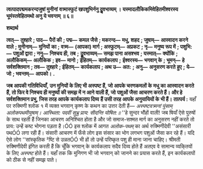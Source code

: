 **त्वत्पादपद्ममकरन्दजुषां मुनीनां** **वत्र्मास्फुटं खपशुभिर्ननु दुॢवभाव्यम् ।** **यस्मादलौकिकमिवेहितमीश्वरस्य** **भूमंस्तवेहितमथो अनु ये भवन्तम् ॥ ६॥** 

**शब्दार्थ** 

**त्वत्—** **तुश्हारे** **; पाद—** **पैरों की** **; पद्म—** **कमल जैसे** **; मकरन्द—** **मधु, शहद** **; जुषाम्—** **आस्वादन करने वाले** **; मुनीनाम्—** **मुनियों** **का** **; वत्र्म—** **(आपका) मार्ग** **; अस्फुटम्—** **अप्रकट** **; नृ—** **मनुष्य रूप में** **; पशुभि:—** **पशुओं द्वारा** **; ननु—** **निश्चय ही, तब** **;** **दुॢवभाव्यम्—** **समझ पाना असश्भव** **; यस्मात्—** **क्योंकि** **; अलौकिकम्—** **अलौकिक** **; इव—** **मानो** **; ईहितम्—** **कार्यकलाप** **;** **ईश्वरस्य—** **भगवान् के** **; भूमन्—** **हे सर्वशक्तिमान** **; तव—** **तुश्हारे** **; ईहितम्—** **कार्यकलाप** **; अथ उ—** **अत:** **; अनु—** **अनुसरण करते** **हुए** **; ये—** **जो** **; भवन्तम्—** **आपको।** **.** 

**जब आपकी गतिविधियाँ, उन मुनियों के लिए भी अस्पष्ट हैं, जो आपके चरणकमलों के** **मधु का आस्वादन करते हैं, तो फिर वे निश्चय ही मनुष्यों की समझ में न आने वाली हैं, जो** **पशुओं जैसा आचरण करते हैं। और हे सर्वशक्तिमान प्रभु, जिस तरह आपके कार्यकलाप दिव्य** **हैं उसी तरह आपके अनुयायियों के भी हैं।** **तात्पर्य :** यहाँ पर रुक्मिणी श्लोक १ में व्यक्त भगवान्  कृष्ण के कथन का उत्तर देती हैं— *अस्पष्टवत्र्मनां पुंसाम् अलोकपथमीयुषाम्।* *आस्थिता: पदवीं सुभ्रु प्राय: सीदन्ति योषित:॥* ''हे सुन्दर भौंहों वाली! जब षियाँ ऐसे पुरुषों के साथ रहती हैं जिनका आचरण अनिश्चित होता है और जो समाज-सश्मत मार्ग का अनुसरण नहीं करते तो प्राय: उन्हें कष्ट भोगना पड़ता है।ÓÓ इस श्लोक में आगत *अलोक-पथम्* का अर्थ रुक्मिणीदेवी ''असंसारी पथÓÓ लगा रही हैं। संसारी आचरण में फँसे लोग इस संसार का भोग लगभग पशुओं जैसा कर रहे हैं। यदि ऐसे लोग ''सांस्कृतिक ²ष्टि से उन्नतÓÓ भी हों तो उन्हें परिष्कृत पशु ही माना जाना चाहिए। श्रीमती रुक्मिणीदेवी इंगित करती हैं कि चूँकि भगवान् के कार्यकलाप सदैव दिव्य होते हैं अतएव वे सामान्य व्यकि्तयों के लिए *अस्पष्ट* होते हैं। यहाँ तक कि मुनिगण भी जो भगवान् को जानने का प्रयास करते हैं, इन कार्यकलापों को ठीक से नहीं समझ पाते।  